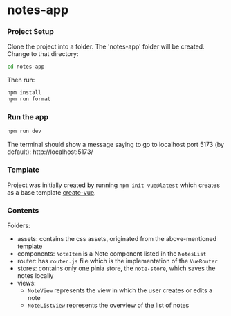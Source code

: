 # notes-app

### Project Setup

Clone the project into a folder. The 'notes-app' folder will be created.
Change to that directory:
```sh
cd notes-app
```
Then run:
```sh
npm install
npm run format
```

### Run the app

```sh
npm run dev
```
The terminal should show a message saying to go to localhost port 5173 
(by default):
http://localhost:5173/


### Template
Project was initially created by running `npm init vue@latest` which creates as a base template
[create-vue](https://github.com/vuejs/create-vue).

### Contents
Folders:
- assets: contains the css assets, originated from the above-mentioned template
- components: `NoteItem` is a Note component listed in the `NotesList`
- router: has `router.js` file which is the implementation of the `VueRouter`
- stores: contains only one pinia store, the `note-store`, which saves the notes locally
- views: 
  - `NoteView` represents the view in which the user creates or edits a note 
  - `NoteListView` represents the overview of the list of notes

